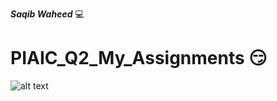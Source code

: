 
***Saqib Waheed*** :computer:

# PIAIC_Q2_My_Assignments :smirk:

![alt text](https://i2.wp.com/img-blog.csdnimg.cn/20200430090453800.gif)

